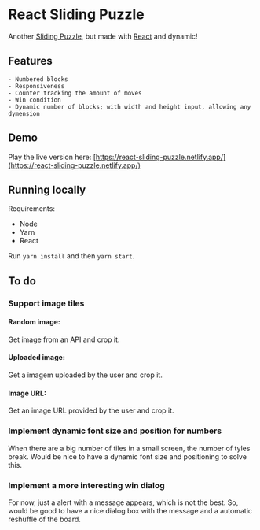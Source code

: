 # React Sliding Puzzle

Another [Sliding Puzzle](https://en.wikipedia.org/wiki/Sliding_puzzle), but made with [React](https://reactjs.org/) and dynamic!


## Features

    - Numbered blocks
    - Responsiveness
    - Counter tracking the amount of moves
    - Win condition
    - Dynamic number of blocks; with width and height input, allowing any dymension

## Demo
Play the live version here: [https://react-sliding-puzzle.netlify.app/](https://react-sliding-puzzle.netlify.app/)

## Running locally
Requirements:
- Node
- Yarn
- React

Run `yarn install` and then `yarn start`.

## To do

### Support image tiles
#### Random image:
Get image from an API and crop it.
#### Uploaded image:
Get a imagem uploaded by the user and crop it.
#### Image URL:
Get an image URL provided by the user and crop it.


### Implement dynamic font size and position for numbers
When there are a big number of tiles in a small screen, the number of tyles break. Would be nice to have a dynamic font size and positioning to solve this.


### Implement a more interesting win dialog
For now, just a alert with a message appears, which is not the best. So, would be good to have a nice dialog box with the message and a automatic reshuffle of the board.

